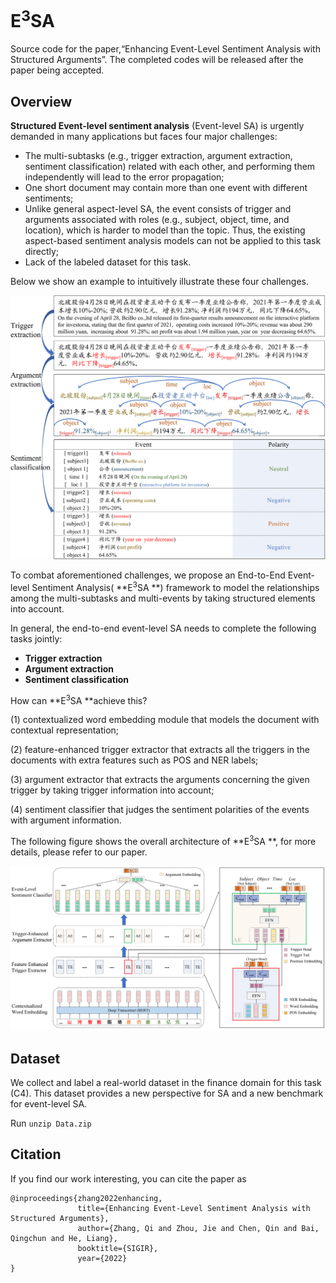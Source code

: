 # E<sup>3</sup>SA

Source code for the paper,“Enhancing Event-Level Sentiment Analysis with Structured Arguments”. The completed codes will be released after the paper being accepted.

## Overview

**Structured Event-level sentiment analysis** (Event-level SA)  is urgently demanded in many applications but faces four major challenges:

- The multi-subtasks (e.g., trigger extraction, argument extraction, sentiment classification) related with each other, and performing them independently will lead to the error propagation;
- One short document may contain more than one event with different sentiments;
- Unlike general aspect-level SA, the event consists of trigger and arguments associated with roles (e.g., subject, object, time, and location), which is harder to model than the topic. Thus, the existing aspect-based sentiment analysis models can not be applied to this task directly;
- Lack of the labeled dataset for this task. 

Below we show an example to intuitively illustrate these four challenges.

![Example](Example.png)

To combat aforementioned challenges, we propose an End-to-End Event-level Sentiment Analysis( **E<sup>3</sup>SA **) framework to model the relationships among the multi-subtasks and multi-events by taking structured elements into account. 

In general, the end-to-end event-level SA needs to complete the following tasks jointly:

- **Trigger extraction**
- **Argument extraction**
- **Sentiment classification**

How can **E<sup>3</sup>SA **achieve this?

(1) contextualized word embedding module that models the document with contextual representation; 

(2) feature-enhanced trigger extractor that extracts all the triggers in the documents with extra features such as POS and NER labels; 

(3) argument extractor that extracts the arguments concerning the given trigger by taking trigger information into account; 

(4) sentiment classifier that judges the sentiment polarities of the events with argument information.

The following figure shows the overall architecture of  **E<sup>3</sup>SA **, for more details, please refer to our paper.

![Framework](Framework.png)

## Dataset

We collect and label a real-world dataset in the finance domain for this task (C4). This dataset provides a new perspective for SA and a new benchmark for event-level SA.

Run `unzip Data.zip`

## Citation
If you find our work interesting, you can cite the paper as

```
@inproceedings{zhang2022enhancing,
               title={Enhancing Event-Level Sentiment Analysis with Structured Arguments},
               author={Zhang, Qi and Zhou, Jie and Chen, Qin and Bai, Qingchun and He, Liang},
               booktitle={SIGIR},
               year={2022}
}
```
